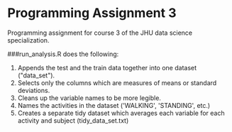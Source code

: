 # Programming Assignment 3
Programming assignment for course 3 of the JHU data science specialization.

###run_analysis.R does the following:
1. Appends the test and the train data together into one dataset ("data_set").
2. Selects only the columns which are measures of means or standard deviations.
3. Cleans up the variable names to be more legible.
4. Names the activities in the dataset ('WALKING', 'STANDING', etc.)
5. Creates a separate tidy dataset which averages each variable for each activity and subject (tidy_data_set.txt)
